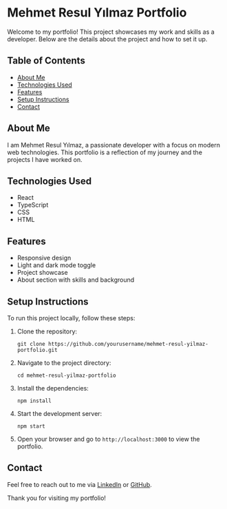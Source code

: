 # Mehmet Resul Yılmaz Portfolio

Welcome to my portfolio! This project showcases my work and skills as a developer. Below are the details about the project and how to set it up.

## Table of Contents

- [About Me](#about-me)
- [Technologies Used](#technologies-used)
- [Features](#features)
- [Setup Instructions](#setup-instructions)
- [Contact](#contact)

## About Me

I am Mehmet Resul Yılmaz, a passionate developer with a focus on modern web technologies. This portfolio is a reflection of my journey and the projects I have worked on.

## Technologies Used

- React
- TypeScript
- CSS
- HTML

## Features

- Responsive design
- Light and dark mode toggle
- Project showcase
- About section with skills and background

## Setup Instructions

To run this project locally, follow these steps:

1. Clone the repository:
   ```
   git clone https://github.com/yourusername/mehmet-resul-yilmaz-portfolio.git
   ```

2. Navigate to the project directory:
   ```
   cd mehmet-resul-yilmaz-portfolio
   ```

3. Install the dependencies:
   ```
   npm install
   ```

4. Start the development server:
   ```
   npm start
   ```

5. Open your browser and go to `http://localhost:3000` to view the portfolio.

## Contact

Feel free to reach out to me via [LinkedIn](https://www.linkedin.com/in/yourprofile) or [GitHub](https://github.com/yourusername).

Thank you for visiting my portfolio!